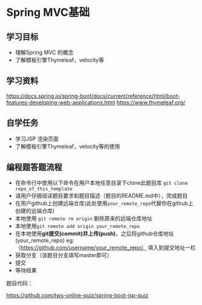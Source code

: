 
# Spring MVC基础

## 学习目标
+ 理解Spring MVC 的概念
+ 了解模板引擎Thymeleaf，velocity等

## 学习资料
https://docs.spring.io/spring-boot/docs/current/reference/html/boot-features-developing-web-applications.html
https://www.thymeleaf.org/


## 自学任务
+ 学习JSP 渲染页面
+ 了解模板引擎Thymeleaf，velocity等的使用

## 编程题答题流程
- 在命令行中使用以下命令在用户本地任意目录下clone此题目库 `git clone repo_of_this_template`
- 请用户仔细阅读题目要求和题目描述（题目的README.md中），完成题目
- 在用户github上创建远端仓库(此处使用`your_remote_repo`代替你在github上创建的远端仓库)
- 本地使用 `git remote rm origin` 删除原来的远端仓库地址
- 本地使用`git remote add origin your_remote_repo`
- 在本地使用**git提交(commit)**并**上传(push)**，之后将github仓库地址(your_remote_repo) eg:（https://github.com/username/your_remote_repo） 填入到提交地址一栏 
- 获取分支（该题目分支填写master即可）
- 提交
- 等待结果






题目代码：

https://github.com/tws-online-quiz/spring-boot-jsp-quiz
